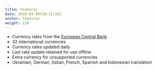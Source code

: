 ```yaml
---
title: Features
date: 2020-03-04T10:11:56Z
anchor: features
weight: 110
---
```



 * Currency rates from the [European Central Bank][1]
 * 32 international currencies
 * Currency rates updated daily
 * Last rate update retained for use offline
 * Extra currency for unsupported currencies
 * Ukrainian, German, Italian, French, Spanish and Indonesian translation

[1]: https://www.ecb.europa.eu/stats/policy_and_exchange_rates/euro_reference_exchange_rates/html/index.en.html

